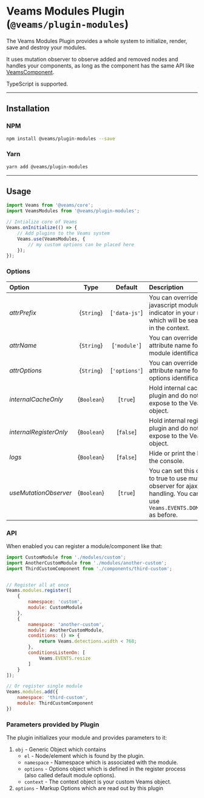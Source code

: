 [//]: # ({{#wrapWith "content-section"}})

[//]: #     ({{#wrapWith "grid-row"}})
[//]: #         ({{#wrapWith "grid-col" colClasses="is-col-tablet-l-8"}})

# Veams Modules Plugin (`@veams/plugin-modules`)

The Veams Modules Plugin provides a whole system to initialize, render, save and destroy your modules.

It uses mutation observer to observe added and removed nodes and handles your components, as long as the component has the same API like [VeamsComponent](https://github.com/Veams/component).

TypeScript is supported. 

---------------

## Installation

### NPM

``` bash 
npm install @veams/plugin-modules --save
```

### Yarn 

``` bash 
yarn add @veams/plugin-modules
```

---------------

## Usage

``` js
import Veams from '@veams/core';
import VeamsModules from '@veams/plugin-modules';

// Intialize core of Veams
Veams.onInitialize(() => {
   	// Add plugins to the Veams system
	Veams.use(VeamsModules, {
		// my custom options can be placed here
	});
});
```

### Options

| Option | Type | Default | Description |
|:--- |:---:|:---:|:--- |
| _attrPrefix_ | {`String`} | [`'data-js'`] | You can override the javascript module indicator in your markup which will be searched in the context. |
| _attrName_ | {`String`} | [`'module'`] | You can override the attribute name for module identification. |
| _attrOptions_ | {`String`} | [`'options'`] | You can override the attribute name for options identification. |
| _internalCacheOnly_ | {`Boolean`} | [`true`] | Hold internal cache in plugin and do not expose to the Veams object. |
| _internalRegisterOnly_ | {`Boolean`} | [`false`] | Hold internal register in plugin and do not expose to the Veams object. |
| _logs_ | {`Boolean`} | [`false`] | Hide or print the logs to the console. |
| _useMutationObserver_ | {`Boolean`} | [`true`] | You can set this option to true to use mutation observer for ajax handling. You can also use `Veams.EVENTS.DOMchanged` as before. |

### API

When enabled you can register a module/component like that:

``` js
import CustomModule from './modules/custom';
import AnotherCustomModule from './modules/another-custom';
import ThirdCustomComponent from './components/third-custom';


// Register all at once
Veams.modules.register([
	{
        namespace: 'custom',
        module: CustomModule
    },
    {
        namespace: 'another-custom',
        module: AnotherCustomModule,
        conditions: () => {
            return Veams.detections.width < 768;
        },
        conditionsListenOn: [
            Veams.EVENTS.resize
        ]
    }
]);

// Or register single module 
Veams.modules.add({
	namespace: 'third-custom',
	module: ThirdCustomComponent
})
```

### Parameters provided by Plugin

The plugin initializes your module and provides parameters to it: 

1. `obj` - Generic Object which contains
    - `el` - Node/element which is found by the plugin.
    - `namespace` - Namespace which is associated with the module. 
    - `options` - Options object which is defined in the register process (also called default module options).
    - `context` - The context object is your custom Veams object.
2. `options` - Markup Options which are read out by this plugin


[//]: #         ({{/wrapWith}})
[//]: #     ({{/wrapWith}})

[//]: # ({{/wrapWith}})